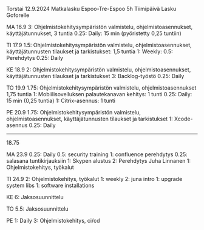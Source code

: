 
Torstai 12.9.2024
Matkalasku Espoo-Tre-Espoo
5h Tiimipäivä
Lasku Goforelle

MA 16.9
3: Ohjelmistokehitysympäristön valmistelu, ohjelmistoasennukset, käyttäjätunnukset, 3 tuntia
0.25: Daily: 15 min (pyöristetty 0,25 tuntiin)

TI 17.9
1.5: Ohjelmistokehitysympäristön valmistelu, ohjelmistoasennukset, käyttäjätunnusten tilaukset ja tarkistukset: 1,5 tuntia
1: Weekly:
0.5: Perehdytys
0.25: Daily

KE 18.9
2: Ohjelmistokehitysympäristön valmistelu, ohjelmistoasennukset, käyttäjätunnusten tilaukset ja tarkistukset
3: Backlog-työstö
0.25: Daily

TO 19.9
1.75: Ohjelmistokehitysympäristön valmistelu, ohjelmistoasennukset 1,75 tuntia
1: Mobiilisovelluksen palautekanavan kehitys: 1 tunti
0.25: Daily: 15 min (0,25 tuntia)
1: Citrix-asennus: 1 tunti

PE 20.9
1.75: Ohjelmistokehitysympäristön valmistelu, ohjelmistoasennukset, käyttäjätunnusten tilaukset ja tarkistukset
1: Xcode-asennus
0.25: Daily

---
18.75

MA 23.9
0.25: Daily
0.5: security training
1: confluence perehdytys
0.25: salasana tuntikirjauksiin
1: Skypen alustus
2: Perehdytys Juha Linnanen
1: Ohjelmistokehitys, työkalut

TI 24.9
2: Ohjelmistokehitys, työkalut
1: weekly
2: juna intro
1: upgrade system libs
1: software installations

KE 
6: Jaksosuunnittelu

TO
5.5: Jaksosuunnittelu

PE
1: Daily
3: Ohjelmistokehitys, ci/cd

